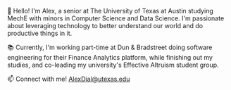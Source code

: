 👋 Hello! I'm Alex, a senior at The University of Texas at Austin studying MechE with minors in Computer Science and Data Science. I'm passionate about leveraging technology to better understand our world and do productive things in it.

📚 Currently, I'm working part-time at Dun & Bradstreet doing software engineering for their Finance Analytics platform, while finishing out my studies, and co-leading my university's Effective Altruism student group.

📫 Connect with me! AlexDial@utexas.edu
